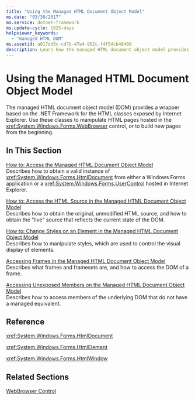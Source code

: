 ```yaml
---
title: "Using the Managed HTML Document Object Model"
ms.date: "03/30/2017"
ms.service: dotnet-framework
ms.update-cycle: 1825-days
helpviewer_keywords:
  - "managed HTML DOM"
ms.assetid: a017dd5c-cd7b-47e4-952c-f4f54cb48409
description: Learn how the managed HTML document object model provides a wrapper based on the .NET Framework for the HTML classes exposed by Internet Explorer.
---
```

# Using the Managed HTML Document Object Model

The managed HTML document object model (DOM) provides a wrapper based on the .NET Framework for the HTML classes exposed by Internet Explorer. Use these classes to manipulate HTML pages hosted in the <xref:System.Windows.Forms.WebBrowser> control, or to build new pages from the beginning.

## In This Section

[How to: Access the Managed HTML Document Object Model](how-to-access-the-managed-html-document-object-model.md)\
Describes how to obtain a valid instance of <xref:System.Windows.Forms.HtmlDocument> from either a Windows Forms application or a <xref:System.Windows.Forms.UserControl> hosted in Internet Explorer.

[How to: Access the HTML Source in the Managed HTML Document Object Model](how-to-access-the-html-source-in-the-managed-html-document-object-model.md)\
Describes how to obtain the original, unmodified HTML source, and how to obtain the "live" source that reflects the current state of the DOM.

[How to: Change Styles on an Element in the Managed HTML Document Object Model](how-to-change-styles-on-an-element-in-the-managed-html-document-object-model.md)\
Describes how to manipulate styles, which are used to control the visual display of elements.

[Accessing Frames in the Managed HTML Document Object Model](accessing-frames-in-the-managed-html-document-object-model.md)\
Describes what frames and framesets are, and how to access the DOM of a frame.

[Accessing Unexposed Members on the Managed HTML Document Object Model](accessing-unexposed-members-on-the-managed-html-document-object-model.md)\
Describes how to access members of the underlying DOM that do not have a managed equivalent.

## Reference

<xref:System.Windows.Forms.HtmlDocument>

<xref:System.Windows.Forms.HtmlElement>

<xref:System.Windows.Forms.HtmlWindow>

## Related Sections

[WebBrowser Control](webbrowser-control-windows-forms.md)
